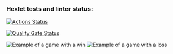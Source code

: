 ### Hexlet tests and linter status:
[![Actions Status](https://github.com/ZyrT12/java-project-61/actions/workflows/hexlet-check.yml/badge.svg)](https://github.com/ZyrT12/java-project-61/actions)

[![Quality Gate Status](https://sonarcloud.io/api/project_badges/measure?project=ZyrT12_java-project-612&metric=alert_status)](https://sonarcloud.io/summary/new_code?id=ZyrT12_java-project-612)

![Example of a game with a win](https://asciinema.org/a/ivzyOfX33BJvj2V496PGamuwK)
![Example of a game with a loss](https://asciinema.org/a/UGaCXo7XWAFbVURxPxBVaJTcv)
